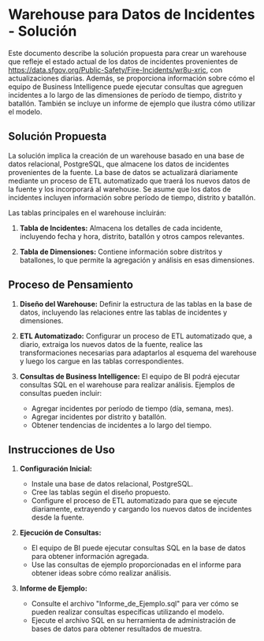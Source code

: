 # Warehouse para Datos de Incidentes - Solución 

Este documento describe la solución propuesta para crear un warehouse
que refleje el estado actual de los datos de incidentes provenientes
de https://data.sfgov.org/Public-Safety/Fire-Incidents/wr8u-xric, con actualizaciones diarias. 
Además, se proporciona
información sobre cómo el equipo de Business Intelligence puede
ejecutar consultas que agreguen incidentes a lo largo de las
dimensiones de período de tiempo, distrito y batallón. También se
incluye un informe de ejemplo que ilustra cómo utilizar el modelo.

## Solución Propuesta

La solución implica la creación de un warehouse basado en una base de
datos relacional, PostgreSQL, que almacene los datos de
incidentes provenientes de la fuente. La base de datos se actualizará
diariamente mediante un proceso de ETL
automatizado que traerá los nuevos datos de la fuente y los
incorporará al warehouse. Se asume que los datos de incidentes
incluyen información sobre período de tiempo, distrito y batallón.

Las tablas principales en el warehouse incluirán:

1. **Tabla de Incidentes:** Almacena los detalles de cada incidente,
incluyendo fecha y hora, distrito, batallón y otros campos relevantes.

2. **Tabla de Dimensiones:** Contiene información sobre distritos y
batallones, lo que permite la agregación y análisis en esas
dimensiones.

## Proceso de Pensamiento

1. **Diseño del Warehouse:** Definir la estructura de las tablas en la
base de datos, incluyendo las relaciones entre las tablas de
incidentes y dimensiones.

2. **ETL Automatizado:** Configurar un proceso de ETL automatizado
que, a diario, extraiga los nuevos datos de la fuente, realice las
transformaciones necesarias para adaptarlos al esquema del warehouse y
luego los cargue en las tablas correspondientes.

3. **Consultas de Business Intelligence:** El equipo de BI podrá
ejecutar consultas SQL en el warehouse para realizar análisis.
Ejemplos de consultas pueden incluir:
   - Agregar incidentes por período de tiempo (día, semana, mes).
   - Agregar incidentes por distrito y batallón.
   - Obtener tendencias de incidentes a lo largo del tiempo.

## Instrucciones de Uso

1. **Configuración Inicial:**
   - Instale una base de datos relacional, PostgreSQL.
   - Cree las tablas según el diseño propuesto.
   - Configure el proceso de ETL automatizado para que se ejecute
diariamente, extrayendo y cargando los nuevos datos de incidentes
desde la fuente.

2. **Ejecución de Consultas:**
   - El equipo de BI puede ejecutar consultas SQL en la base de datos
para obtener información agregada.
   - Use las consultas de ejemplo proporcionadas en el informe para
obtener ideas sobre cómo realizar análisis.

3. **Informe de Ejemplo:**
   - Consulte el archivo "Informe_de_Ejemplo.sql" para ver cómo se
pueden realizar consultas específicas utilizando el modelo.
   - Ejecute el archivo SQL en su herramienta de administración de
bases de datos para obtener resultados de muestra.

